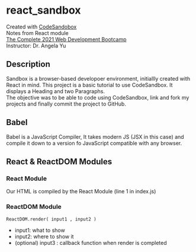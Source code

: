 # react_sandbox
Created with [CodeSandobox](https://codesandbox.io/)      
Notes from React module     
[The Complete 2021 Web Development Bootcamp](https://www.udemy.com/course/the-complete-web-development-bootcamp/)  
Instructor: Dr. Angela Yu   

## Description

Sandbox is a browser-based developoer environment, initiallly created with React in mind.
This project is a basic tutorial to use CodeSandbox.
It displays a Heading and two Paragraphs.         
The objective was to be able to code using CodeSandbox, link and fork my projects and finally commit the project to GitHub.

## Babel
Babel is a JavaScript Compiler, 
It takes modern JS (JSX in this case) and compile it down to a version fo JavaScript compatible with any browser.   

## React & ReactDOM Modules

### React Module
Our HTML is compiled by the React Module (line 1 in index.js)

### ReactDOM Module
```
ReactDOM.render( input1 , input2 )
```
* input1: what to show
* input2: where to show it
* (optional) input3 : callback function when render is completed
